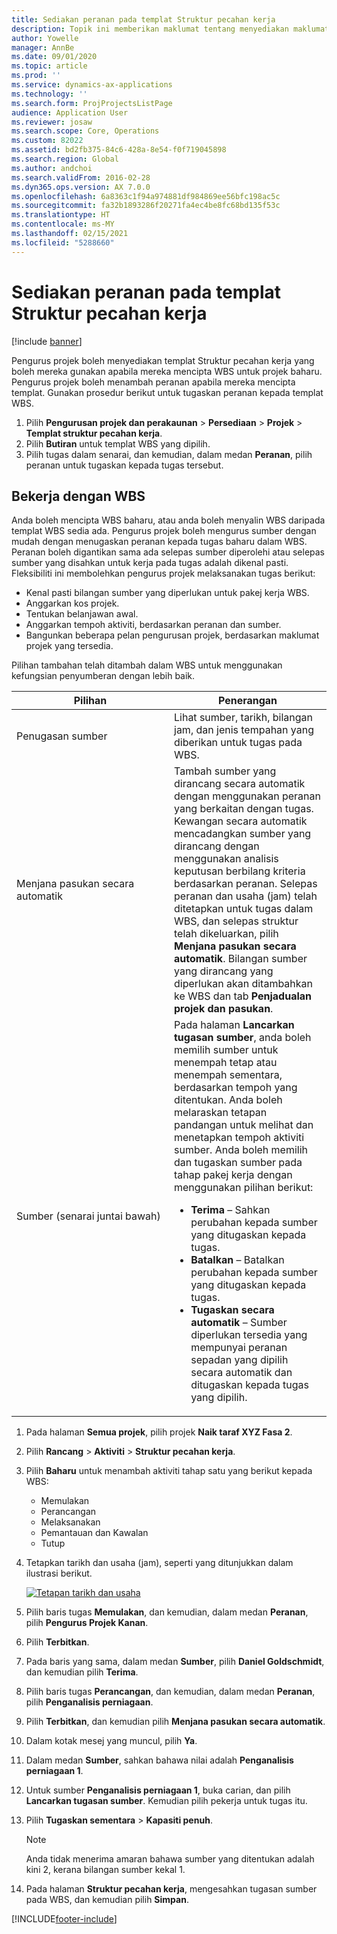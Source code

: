 ```yaml
---
title: Sediakan peranan pada templat Struktur pecahan kerja
description: Topik ini memberikan maklumat tentang menyediakan maklumat peranan pada templat Struktur pecahan kerja.
author: Yowelle
manager: AnnBe
ms.date: 09/01/2020
ms.topic: article
ms.prod: ''
ms.service: dynamics-ax-applications
ms.technology: ''
ms.search.form: ProjProjectsListPage
audience: Application User
ms.reviewer: josaw
ms.search.scope: Core, Operations
ms.custom: 82022
ms.assetid: bd2fb375-84c6-428a-8e54-f0f719045898
ms.search.region: Global
ms.author: andchoi
ms.search.validFrom: 2016-02-28
ms.dyn365.ops.version: AX 7.0.0
ms.openlocfilehash: 6a8363c1f94a974881df984869ee56bfc198ac5c
ms.sourcegitcommit: fa32b1893286f20271fa4ec4be8fc68bd135f53c
ms.translationtype: HT
ms.contentlocale: ms-MY
ms.lasthandoff: 02/15/2021
ms.locfileid: "5288660"
---
```

# <a name="set-up-roles-on-work-breakdown-structure-templates"></a>Sediakan peranan pada templat Struktur pecahan kerja

[!include [banner](../includes/banner.md)]

Pengurus projek boleh menyediakan templat Struktur pecahan kerja yang boleh mereka gunakan apabila mereka mencipta WBS untuk projek baharu. Pengurus projek boleh menambah peranan apabila mereka mencipta templat. Gunakan prosedur berikut untuk tugaskan peranan kepada templat WBS.

1. Pilih **Pengurusan projek dan perakaunan** > **Persediaan** > **Projek** > **Templat struktur pecahan kerja**.
2. Pilih **Butiran** untuk templat WBS yang dipilih.
3. Pilih tugas dalam senarai, dan kemudian, dalam medan **Peranan**, pilih peranan untuk tugaskan kepada tugas tersebut.

## <a name="work-with-a-wbs"></a>Bekerja dengan WBS

Anda boleh mencipta WBS baharu, atau anda boleh menyalin WBS daripada templat WBS sedia ada. Pengurus projek boleh mengurus sumber dengan mudah dengan menugaskan peranan kepada tugas baharu dalam WBS. Peranan boleh digantikan sama ada selepas sumber diperolehi atau selepas sumber yang disahkan untuk kerja pada tugas adalah dikenal pasti. Fleksibiliti ini membolehkan pengurus projek melaksanakan tugas berikut:

- Kenal pasti bilangan sumber yang diperlukan untuk pakej kerja WBS.
- Anggarkan kos projek.
- Tentukan belanjawan awal.
- Anggarkan tempoh aktiviti, berdasarkan peranan dan sumber.
- Bangunkan beberapa pelan pengurusan projek, berdasarkan maklumat projek yang tersedia.

Pilihan tambahan telah ditambah dalam WBS untuk menggunakan kefungsian penyumberan dengan lebih baik.

<table>
<colgroup>
<col width="50%" />
<col width="50%" />
</colgroup>
<thead>
<tr class="header">
<th>Pilihan</th>
<th>Penerangan</th>
</tr>
</thead>
<tbody>
<tr class="odd">
<td>Penugasan sumber</td>
<td>Lihat sumber, tarikh, bilangan jam, dan jenis tempahan yang diberikan untuk tugas pada WBS.</td>
</tr>
<tr class="even">
<td>Menjana pasukan secara automatik</td>
<td>Tambah sumber yang dirancang secara automatik dengan menggunakan peranan yang berkaitan dengan tugas. Kewangan secara automatik mencadangkan sumber yang dirancang dengan menggunakan analisis keputusan berbilang kriteria berdasarkan peranan. Selepas peranan dan usaha (jam) telah ditetapkan untuk tugas dalam WBS, dan selepas struktur telah dikeluarkan, pilih <strong>Menjana pasukan secara automatik</strong>. Bilangan sumber yang dirancang yang diperlukan akan ditambahkan ke WBS dan tab <strong>Penjadualan projek dan pasukan</strong>.</td>
</tr>
<tr class="odd">
<td>Sumber (senarai juntai bawah)</td>
<td>Pada halaman <strong>Lancarkan tugasan sumber</strong>, anda boleh memilih sumber untuk menempah tetap atau menempah sementara, berdasarkan tempoh yang ditentukan. Anda boleh melaraskan tetapan pandangan untuk melihat dan menetapkan tempoh aktiviti sumber. Anda boleh memilih dan tugaskan sumber pada tahap pakej kerja dengan menggunakan pilihan berikut:
<ul>
<li><strong>Terima</strong> – Sahkan perubahan kepada sumber yang ditugaskan kepada tugas.</li>
<li><strong>Batalkan</strong> – Batalkan perubahan kepada sumber yang ditugaskan kepada tugas.</li>
<li><strong>Tugaskan secara automatik</strong> – Sumber diperlukan tersedia yang mempunyai peranan sepadan yang dipilih secara automatik dan ditugaskan kepada tugas yang dipilih.</li>
</ul></td>
</tr>
</tbody>
</table>

1. Pada halaman **Semua projek**, pilih projek **Naik taraf XYZ Fasa 2**.
2. Pilih **Rancang** > **Aktiviti** > **Struktur pecahan kerja**.
3. Pilih **Baharu** untuk menambah aktiviti tahap satu yang berikut kepada WBS:

    - Memulakan
    - Perancangan
    - Melaksanakan
    - Pemantauan dan Kawalan
    - Tutup

4. Tetapkan tarikh dan usaha (jam), seperti yang ditunjukkan dalam ilustrasi berikut.

    [![Tetapan tarikh dan usaha](./media/projectresourcing10.jpg)](./media/projectresourcing10.jpg)

5. Pilih baris tugas **Memulakan**, dan kemudian, dalam medan **Peranan**, pilih **Pengurus Projek Kanan**.
6. Pilih **Terbitkan**.
7. Pada baris yang sama, dalam medan **Sumber**, pilih **Daniel Goldschmidt**, dan kemudian pilih **Terima**.
8. Pilih baris tugas **Perancangan**, dan kemudian, dalam medan **Peranan**, pilih **Penganalisis perniagaan**.
9. Pilih **Terbitkan**, dan kemudian pilih **Menjana pasukan secara automatik**.
10. Dalam kotak mesej yang muncul, pilih **Ya**.
11. Dalam medan **Sumber**, sahkan bahawa nilai adalah **Penganalisis perniagaan 1**.
12. Untuk sumber **Penganalisis perniagaan 1**, buka carian, dan pilih **Lancarkan tugasan sumber**. Kemudian pilih pekerja untuk tugas itu.
13. Pilih **Tugaskan sementara** &gt; **Kapasiti penuh**.

    > [!NOTE] 
    > Anda tidak menerima amaran bahawa sumber yang ditentukan adalah kini 2, kerana bilangan sumber kekal 1.

14. Pada halaman **Struktur pecahan kerja**, mengesahkan tugasan sumber pada WBS, dan kemudian pilih **Simpan**.


[!INCLUDE[footer-include](../includes/footer-banner.md)]